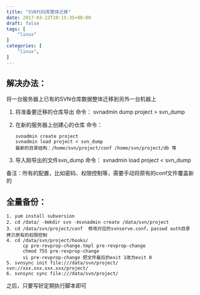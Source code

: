 ```yaml
---
title: "SVN代码库整体迁移"
date: 2017-03-22T10:15:35+08:00
draft: false
tags: [
    "linux"
]
categories: [
    "linux",
]
---
```


## 解决办法：

将一台服务器上已有的SVN仓库数据整体迁移到另外一台机器上

1. 将准备要迁移的仓库导出 命令： svnadmin dump project > svn_dump

2. 在新的服务器上创建心的仓库 命令：
	```shell
    svnadmin create project
	svnadmin load project < svn_dump
	最新的目录结构：/home/svn/project/conf /home/svn/project/db 等 
	```
	
3. 导入刚导出的文件svn_dump 命令： svnadmin load project < svn_dump

备注：所有的配置，比如密码、权限控制等，需要手动将原有的conf文件覆盖新的


## 全量备份：
```shell
1. yum install subversion  
2. cd /data/ -》mkdir svn -》svnadmin create /data/svn/project
3. cd /data/svn/project/conf  修改对应的svnserve.conf，passwd auth目录  拷贝原有的权限控制
4. cd /data/svn/project/hooks/
      cp pre-revprop-change.tmpl pre-revprop-change
	  chmod 755 pre-revprop-change  
	  vi pre-revprop-change 把文件最后的exit 1改为exit 0
5. svnsync init file:///data/svn/project/ svn://xxx.xxx.xxx.xxx/project/
6. svnsync sync file:///data/svn/project/
```
之后，只要写好定期执行脚本即可